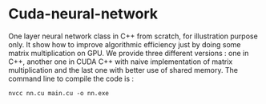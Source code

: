 # Cuda-neural-network


One layer neural network class in C++ from scratch, for illustration purpose only. It show how to improve algorithmic efficiency just by doing some matrix multiplication on GPU. We provide three different versions : one in C++, another one in CUDA C++ with naive implementation of matrix multiplication and the last one with better use of shared memory. The command line to compile the code is :

```console
nvcc nn.cu main.cu -o nn.exe
```
